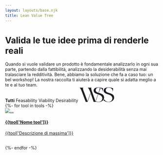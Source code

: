 ```yaml
---
layout: layouts/base.njk
title: Lean Value Tree
---
```


<div class="container">

  <h1 class="hero">
    <!-- Valida il tuo prodotto con i nostri fantastici workshop -->
    Valida le tue idee prima di renderle reali
  </h1>

  <div class="row my-5">
    <div class="col-md-7">
    </div>
    <div class="col-md-5">
      Quando si vuole validare un prodotto è fondamentale analizzarlo in ogni sua parte, partendo dalla fattibilità, analizzando la desiderabilità senza mai tralasciare la redditività. Bene, abbiamo la soluzione che fa a caso tuo: un bel workshop! La nostra raccolta ti aiuterà a capire quale si adatta meglio a te e al tuo team.
    </div>
  </div>

  <div class="py-3 filter-container">
    <b>Tutti</b>
    <span class="ml-3">Feasability</span>
    <span class="ml-3">Viability</span>
    <span class="ml-3">Desirability</span>
    <span class="float-right font-bon-vivant"><img src="/images/logo.svg"></span>
  </div>

  <div class="pt-5">
  <div class="row">
    {%- for tool in tools -%}
      <a class="col-md-6 text-black py-2 mt-5" href="/tools{{tool.url}}">
        <div class="card border-0">
          <img src="/images/{{tool.image}}" class="card-img-top" alt="...">
          <div class="card-body">
            <h4 class="card-title">{{tool['Nome tool']}}</h4>
            <p class="card-text">{{tool['Descrizione di massima']}}</p>
            <!-- <a href="#" class="btn btn-primary">Go somewhere</a> -->
            <br/>
          </div>
        </div>
      </a>
    {%- endfor -%}
  </div>
  </div>
</div>
